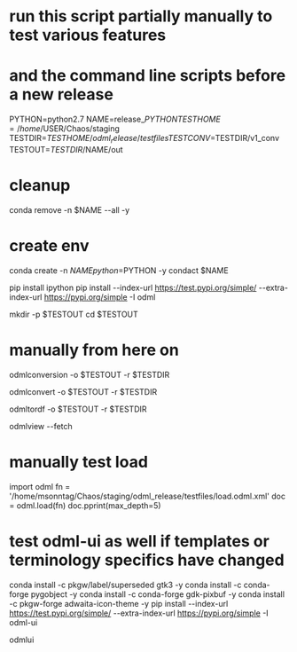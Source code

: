 # run this script partially manually to test various features
# and the command line scripts before a new release

PYTHON=python2.7
NAME=release_$PYTHON
TESTHOME=/home/$USER/Chaos/staging
TESTDIR=$TESTHOME/odml_release/testfiles
TESTCONV=$TESTDIR/v1_conv
TESTOUT=$TESTDIR/$NAME/out

# cleanup
conda remove -n $NAME --all -y

# create env
conda create -n $NAME python=$PYTHON -y
condact $NAME

pip install ipython
pip install --index-url https://test.pypi.org/simple/ --extra-index-url https://pypi.org/simple -I odml

mkdir -p $TESTOUT
cd $TESTOUT

# manually from here on

odmlconversion -o $TESTOUT -r $TESTDIR

odmlconvert -o $TESTOUT -r $TESTDIR

odmltordf -o $TESTOUT -r $TESTDIR

odmlview --fetch


# manually test load
import odml
fn = '/home/msonntag/Chaos/staging/odml_release/testfiles/load.odml.xml'
doc = odml.load(fn)
doc.pprint(max_depth=5)

# test odml-ui as well if templates or terminology specifics have changed
conda install -c pkgw/label/superseded gtk3 -y
conda install -c conda-forge pygobject -y
conda install -c conda-forge gdk-pixbuf -y
conda install -c pkgw-forge adwaita-icon-theme -y
pip install --index-url https://test.pypi.org/simple/ --extra-index-url https://pypi.org/simple -I odml-ui

odmlui
